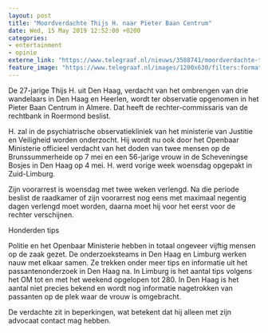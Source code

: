 ```yaml
---
layout: post
title: "Moordverdachte Thijs H. naar Pieter Baan Centrum"
date: Wed, 15 May 2019 12:52:00 +0200
categories: 
- entertainment 
- opinie 
externe_link: "https://www.telegraaf.nl/nieuws/3588741/moordverdachte-thijs-h-naar-pieter-baan-centrum"
feature_image: "https://www.telegraaf.nl/images/1200x630/filters:format(jpeg):quality(80)/cdn-kiosk-api.telegraaf.nl/c478c4cc-7701-11e9-9251-02c309bc01c1.jpg"
---
```


<p class="intro">De 27-jarige Thijs H. uit Den Haag, verdacht van het ombrengen van drie wandelaars in Den Haag en Heerlen, wordt ter observatie opgenomen in het Pieter Baan Centrum in Almere. Dat heeft de rechter-commissaris van de rechtbank in Roermond beslist.</p> <p>H. zal in de psychiatrische observatiekliniek van het ministerie van Justitie en Veiligheid worden onderzocht. Hij wordt nu ook door het Openbaar Ministerie officieel verdacht van het doden van twee mensen op de Brunssummerheide op 7 mei en een 56-jarige vrouw in de Scheveningse Bosjes in Den Haag op 4 mei. H. werd vorige week woensdag opgepakt in Zuid-Limburg.</p><p>Zijn voorarrest is woensdag met twee weken verlengd. Na die periode beslist de raadkamer of zijn voorarrest nog eens met maximaal negentig dagen verlengd moet worden, daarna moet hij voor het eerst voor de rechter verschijnen.</p><p>Honderden tips</p><p>Politie en het Openbaar Ministerie hebben in totaal ongeveer vijftig mensen op de zaak gezet. De onderzoeksteams in Den Haag en Limburg werken nauw met elkaar samen. Ze trekken onder meer tips en informatie uit het passantenonderzoek in Den Haag na. In Limburg is het aantal tips volgens het OM tot en met het weekend opgelopen tot 280. In Den Haag is het aantal niet precies bekend en wordt nog informatie nagetrokken van passanten op de plek waar de vrouw is omgebracht.</p><p>De verdachte zit in beperkingen, wat betekent dat hij alleen met zijn advocaat contact mag hebben.</p>
